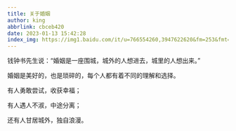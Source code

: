 ```yaml
---
title: 关于婚姻
author: king
abbrlink: cbceb420
date: 2023-01-13 15:42:28
index_img: https://img1.baidu.com/it/u=766554260,3947622620&fm=253&fmt=auto&app=120&f=JPEG?w=1548&h=800
---
```

钱钟书先生说：“婚姻是一座围城，城外的人想进去，城里的人想出来。”
<!-- more -->

婚姻是美好的，也是琐碎的，每个人都有着不同的理解和选择。

有人勇敢尝试，收获幸福；

有人遇人不淑，中途分离；

还有人甘居城外，独自浪漫。

